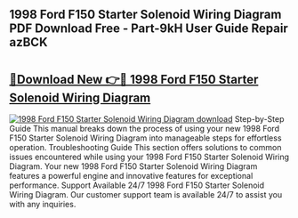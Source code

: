 ## 1998 Ford F150 Starter Solenoid Wiring Diagram PDF Download Free - Part-9kH User Guide Repair azBCK

# <h2><a href="http://dfq6xvk.blite.top/?on=1998+Ford+F150+Starter+Solenoid+Wiring+Diagram">🔗Download New 👉🔴 1998 Ford F150 Starter Solenoid Wiring Diagram</a></h2>

[![1998 Ford F150 Starter Solenoid Wiring Diagram download](https://i.imgur.com/lujVjoI.png)](http://dfq6xvk.blite.top/?on=1998+Ford+F150+Starter+Solenoid+Wiring+Diagram)
Step-by-Step Guide This manual breaks down the process of using your new 1998 Ford F150 Starter Solenoid Wiring Diagram into manageable steps for effortless operation. Troubleshooting Guide This section offers solutions to common issues encountered while using your 1998 Ford F150 Starter Solenoid Wiring Diagram. Your new 1998 Ford F150 Starter Solenoid Wiring Diagram features a powerful engine and innovative features for exceptional performance. Support Available 24/7 1998 Ford F150 Starter Solenoid Wiring Diagram. Our customer support team is available 24/7 to assist you with any inquiries.
